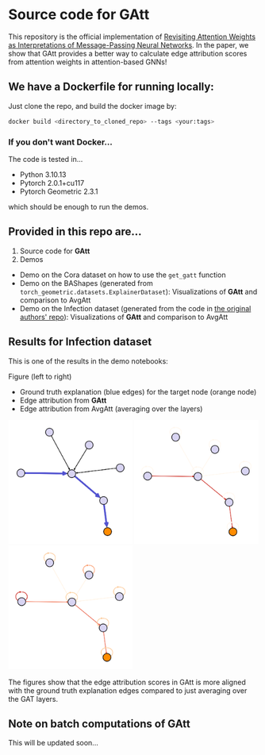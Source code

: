 # Source code for GAtt

This repository is the official implementation of [Revisiting Attention Weights as Interpretations of Message-Passing Neural Networks](https://arxiv.org/abs/2030.12345](https://arxiv.org/abs/2406.04612)). In the paper, we show that GAtt provides a better way to calculate edge attribution scores from attention weights in attention-based GNNs!

## We have a Dockerfile for running locally:

Just clone the repo, and build the docker image by:

```bash
docker build <directory_to_cloned_repo> --tags <your:tags>
```

### If you don't want Docker...

The code is tested in...
- Python 3.10.13
- Pytorch 2.0.1+cu117
- Pytorch Geometric 2.3.1

which should be enough to run the demos.

## Provided in this repo are...
1. Source code for **GAtt**
2. Demos
- Demo on the Cora dataset on how to use the `get_gatt` function
- Demo on the BAShapes (generated from `torch_geometric.datasets.ExplainerDataset`): Visualizations of **GAtt** and comparison to AvgAtt
- Demo on the Infection dataset (generated from the code in [the original authors' repo](https://github.com/m30m/gnn-explainability)): Visualizations of **GAtt** and comparison to AvgAtt

## Results for Infection dataset

This is one of the results in the demo notebooks:

Figure (left to right)
- Ground truth explanation (blue edges) for the target node (orange node)
- Edge attribution from **GAtt**
- Edge attribution from AvgAtt (averaging over the layers)

<p float="left">
  <img src="/Figures/Infection_3L_ground_truth.png" width="250" />
  <img src="/Figures/Infection_3L_GAtt.png" width="250" /> 
  <img src="/Figures/Infection_3L_AvgAtt.png" width="250" />
</p>

The figures show that the edge attribution scores in GAtt is more aligned with the ground truth explanation edges compared to just averaging over the GAT layers.


## Note on batch computations of GAtt
This will be updated soon...
